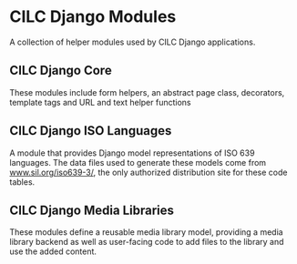 CILC Django Modules
===================

A collection of helper modules used by CILC Django applications.

CILC Django Core
----------------

These modules include form helpers, an abstract page class, decorators, template
tags and URL and text helper functions

CILC Django ISO Languages
-------------------------

A module that provides Django model representations of ISO 639 languages. The
data files used to generate these models come from www.sil.org/iso639-3/, the
only authorized distribution site for these code tables.

CILC Django Media Libraries
---------------------------

These modules define a reusable media library model, providing a media library
backend as well as user-facing code to add files to the library and use the
added content.
